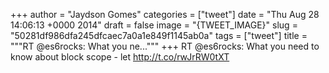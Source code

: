 
+++
author = "Jaydson Gomes"
categories = ["tweet"]
date = "Thu Aug 28 14:06:13 +0000 2014"
draft = false
image = "{TWEET_IMAGE}"
slug = "50281df986dfa245dfcaec7a0a1e849f1145ab0a"
tags = ["tweet"]
title = """RT @es6rocks: What you ne..."""
+++
RT @es6rocks: What you need to know about block scope - let http://t.co/rwJrRW0tXT
